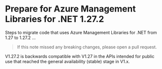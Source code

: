 # Prepare for Azure Management Libraries for .NET 1.27.2 #

Steps to migrate code that uses Azure Management Libraries for .NET from 1.27 to 1.27.2 ...

> If this note missed any breaking changes, please open a pull request.

V1.27.2 is backwards compatible with V1.27 in the APIs intended for public use that reached the general availability (stable) stage in V1.x.
